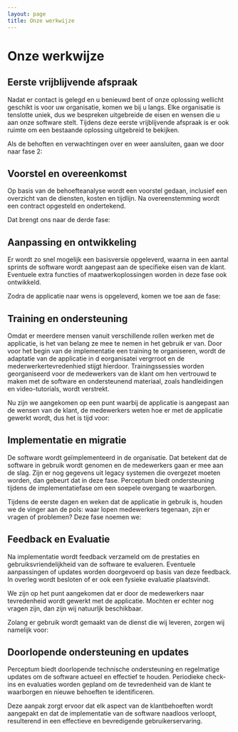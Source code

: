 ```yaml
---
layout: page
title: Onze werkwijze
---
```


# Onze werkwijze

## Eerste vrijblijvende afspraak
Nadat er contact is gelegd en u benieuwd bent of onze oplossing wellicht geschikt is voor uw organisatie, komen we bij u langs. Elke organisatie is tenslotte uniek, dus we bespreken uitgebreide de eisen en wensen die u aan onze software stelt.
Tijdens deze eerste vrijblijvende afspraak is er ook ruimte om een bestaande oplossing uitgebreid te bekijken.

Als de behoften en verwachtingen over en weer aansluiten, gaan we door naar fase 2: 

## Voorstel en overeenkomst
Op basis van de behoefteanalyse wordt een voorstel gedaan, inclusief een overzicht van de diensten, kosten en tijdlijn.
Na overeenstemming wordt een contract opgesteld en ondertekend.

Dat brengt ons naar de derde fase:

## Aanpassing en ontwikkeling
Er wordt zo snel mogelijk een basisversie opgeleverd, waarna in een aantal sprints de software wordt aangepast aan de specifieke eisen van de klant.
Eventuele extra functies of maatwerkoplossingen worden in deze fase ook ontwikkeld.

Zodra de applicatie naar wens is opgeleverd, komen we toe aan de fase: 

## Training en ondersteuning
Omdat er meerdere mensen vanuit verschillende rollen werken met de applicatie, is het van belang ze mee te nemen in het gebruik er van. Door voor het begin van de implementatie een training te organiseren, wordt de adaptatie van de applicatie in d eorganisatei vergrroot en de mederwerkertevredenhied stijgt hierdoor.
Trainingssessies worden georganiseerd voor de medewerkers van de klant om hen vertrouwd te maken met de software en ondersteunend materiaal, zoals handleidingen en video-tutorials, wordt verstrekt.

Nu zijn we aangekomen op een punt waarbij de applicatie is aangepast aan de wensen van de klant, de medewerkers weten hoe er met de applicatie gewerkt wordt, dus het is tijd voor:

## Implementatie en migratie
De software wordt geïmplementeerd in de organisatie. Dat betekent dat de software in gebruik wordt genomen en de medewerkers gaan er mee aan de slag.
Zijn er nog gegevens uit legacy systemen die overgezet moeten worden, dan gebeurt dat in deze fase.
Perceptum biedt ondersteuning tijdens de implementatiefase om een soepele overgang te waarborgen.

Tijdens de eerste dagen en weken dat de applicatie in gebruik is, houden we de vinger aan de pols: waar lopen medewerkers tegenaan, zijn er vragen  of problemen?
Deze fase noemen we:

## Feedback en Evaluatie
Na implementatie wordt feedback verzameld om de prestaties en gebruiksvriendelijkheid van de software te evalueren.
Eventuele aanpassingen of updates worden doorgevoerd op basis van deze feedback.
In overleg wordt besloten of er ook een fysieke evaluatie plaatsvindt.

We zijn op het punt aangekomen dat er door de medewerkers naar tevredenheid wordt gewerkt met de applicatie. Mochten er echter nog vragen zijn, dan zijn wij natuurljk beschikbaar.

Zolang er gebruik wordt gemaakt van de dienst die wij leveren, zorgen wij namelijk voor:

## Doorlopende ondersteuning en updates
Perceptum biedt doorlopende technische ondersteuning en regelmatige updates om de software actueel en effectief te houden.
Periodieke check-ins en evaluaties worden gepland om de tevredenheid van de klant te waarborgen en nieuwe behoeften te identificeren.

Deze aanpak zorgt ervoor dat elk aspect van de klantbehoeften wordt aangepakt en dat de implementatie van de software naadloos verloopt, resulterend in een effectieve en bevredigende gebruikerservaring.
